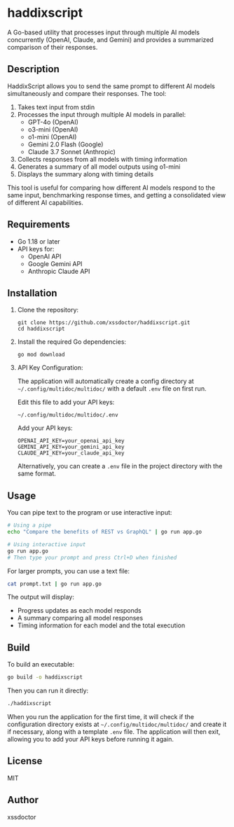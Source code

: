# haddixscript

A Go-based utility that processes input through multiple AI models concurrently (OpenAI, Claude, and Gemini) and provides a summarized comparison of their responses.

## Description

HaddixScript allows you to send the same prompt to different AI models simultaneously and compare their responses. The tool:

1. Takes text input from stdin
2. Processes the input through multiple AI models in parallel:
   - GPT-4o (OpenAI)
   - o3-mini (OpenAI)
   - o1-mini (OpenAI)
   - Gemini 2.0 Flash (Google)
   - Claude 3.7 Sonnet (Anthropic)
3. Collects responses from all models with timing information
4. Generates a summary of all model outputs using o1-mini
5. Displays the summary along with timing details

This tool is useful for comparing how different AI models respond to the same input, benchmarking response times, and getting a consolidated view of different AI capabilities.

## Requirements

- Go 1.18 or later
- API keys for:
  - OpenAI API
  - Google Gemini API
  - Anthropic Claude API

## Installation

1. Clone the repository:

   ```
   git clone https://github.com/xssdoctor/haddixscript.git
   cd haddixscript
   ```

2. Install the required Go dependencies:

   ```
   go mod download
   ```

3. API Key Configuration:

   The application will automatically create a config directory at `~/.config/multidoc/multidoc/` with a default `.env` file on first run.

   Edit this file to add your API keys:

   ```
   ~/.config/multidoc/multidoc/.env
   ```

   Add your API keys:

   ```
   OPENAI_API_KEY=your_openai_api_key
   GEMINI_API_KEY=your_gemini_api_key
   CLAUDE_API_KEY=your_claude_api_key
   ```

   Alternatively, you can create a `.env` file in the project directory with the same format.

## Usage

You can pipe text to the program or use interactive input:

```bash
# Using a pipe
echo "Compare the benefits of REST vs GraphQL" | go run app.go

# Using interactive input
go run app.go
# Then type your prompt and press Ctrl+D when finished
```

For larger prompts, you can use a text file:

```bash
cat prompt.txt | go run app.go
```

The output will display:

- Progress updates as each model responds
- A summary comparing all model responses
- Timing information for each model and the total execution

## Build

To build an executable:

```bash
go build -o haddixscript
```

Then you can run it directly:

```bash
./haddixscript
```

When you run the application for the first time, it will check if the configuration directory exists at `~/.config/multidoc/multidoc/` and create it if necessary, along with a template `.env` file. The application will then exit, allowing you to add your API keys before running it again.

## License

MIT

## Author

xssdoctor
